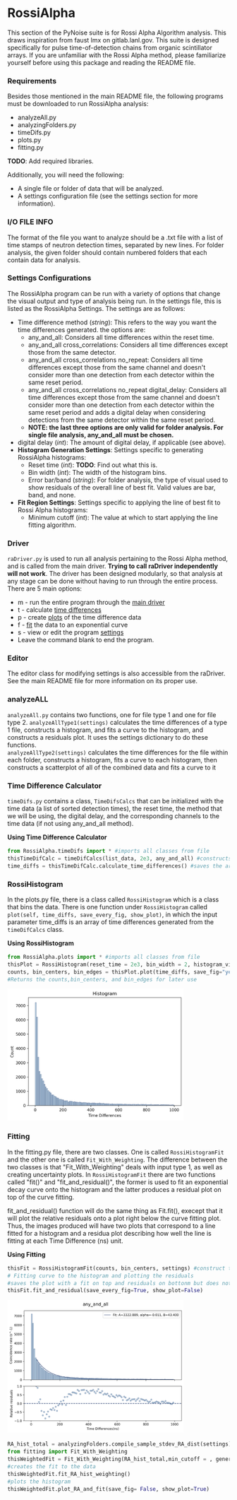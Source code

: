 # RossiAlpha

This section of the PyNoise suite is for Rossi Alpha Algorithm analysis. This draws inspiration from faust lmx on gitlab.lanl.gov. This suite is designed specifically for pulse time-of-detection chains from organic scintillator arrays. If you are unfamiliar with the Rossi Alpha method, please familiarize yourself before using this package and reading the README file.

### Requirements

Besides those mentioned in the main README file, the following programs must be downloaded to run RossiAlpha analysis:
* analyzeAll.py
* analyzingFolders.py
* timeDifs.py
* plots.py
* fitting.py

**TODO**: Add required libraries.

Additionally, you will need the following:
* A single file or folder of data that will be analyzed.
* A settings configuration file (see the settings section for more information).

### I/O FILE INFO

The format of the file you want to analyze should be a .txt file with a list of time stamps of neutron detection times, separated by new lines. For folder analysis, the given folder should contain numbered folders that each contain data for analysis.

### Settings Configurations

The RossiAlpha program can be run with a variety of options that change the visual output and type of analysis being run. In the settings file, this is listed as the RossiAlpha Settings. The settings are as follows: 
* Time difference method (*string*): This refers to the way you want the time differences generated. the options are:  
    * any_and_all: Considers all time differences within the reset time.
    * any_and_all cross_correlations: Considers all time differences except those from the same detector.
    * any_and_all cross_correlations no_repeat: Considers all time differences except those from the same channel and doesn't consider more than one detection from each detector within the same reset period.
    * any_and_all cross_correlations no_repeat digital_delay: Considers all time differences except those from the same channel and doesn't consider more than one detection from each detector within the same reset period and adds a digital delay when considering detections from the same detector within the same reset period.
    * **NOTE: the last three options are only valid for folder analysis. For single file analysis, any_and_all must be chosen.**
* digital delay (*int*): The amount of digital delay, if applicable (see above).
* **Histogram Generation Settings**: Settings specific to generating RossiAlpha histograms:
    * Reset time (*int*): **TODO**: Find out what this is.
    * Bin width (*int*): The width of the histogram bins.
    * Error bar/band (*string*): For folder analysis, the type of visual used to show residuals of the overall line of best fit. Valid values are bar, band, and none.
* **Fit Region Settings**: Settings specific to applying the line of best fit to Rossi Alpha histograms:
    * Minimum cutoff (*int*): The value at which to start applying the line fitting algorithm.

### Driver
```raDriver.py``` is used to run all analysis pertaining to the Rossi Alpha method, and is called from the main driver. **Trying to call raDriver independently will not work**. The driver has been designed modularly, so that analysis at any stage can be done without having to run through the entire process. There are 5 main options:
* m - run the entire program through the [main driver](#main)
* t - calculate [time differences](#time-difference-calculator)
* p - create [plots](#rossihistogram) of the time difference data
* f - [fit](#fitting) the data to an exponential curve
* s - view or edit the program [settings](#settings-configurations)
* Leave the command blank to end the program.

### Editor
The editor class for modifying settings is also accessible from the raDriver. See the main README file for more information on its proper use.

### analyzeALL
```analyzeAll.py``` contains two functions, one for file type 1 and one for file type 2. ```analyzeAllType1(settings)``` calculates the time differences of a type 1 file, constructs a histogram, and fits a curve to the histogram, and constructs a residuals plot. It uses the settings dictionary to do these functions.   
```analyzeAllType2(settings)``` calculates the time differences for the file within each folder, constructs a histogram, fits a curve to each histogram, then constructs a scatterplot of all of the combined data and fits a curve to it

### Time Difference Calculator
```timeDifs.py``` contains a class, ```TimeDifsCalcs``` that can be initialized with the time data (a list of sorted detection times), the reset time, the method that we will be using, the digital delay, and the corresponding channels to the time data (if not using any_and_all method).

**Using Time Difference Calculator**
```python
from RossiAlpha.timeDifs import * #imports all classes from file
thisTimeDifCalc = timeDifCalcs(list_data, 2e3, any_and_all) #constructs an object called thisTimeDifCalc with a reset time of 2000 and method = any_and_all
time_diffs = thisTimeDifCalc.calculate_time_differences() #saves the array of time diffs as time_diffs
```

### RossiHistogram
In the plots.py file, there is a class called ```RossiHistogram``` which is a class that bins the data. There is one function under ```RossiHistogram``` called ```plot(self, time_diffs, save_every_fig, show_plot)```, in which the input parameter time_diffs is an array of time differences generated from the ```timeDifCalcs``` class.

**Using RossiHistogram**
```python
from RossiAlpha.plots import * #imports all classes from file
thisPlot = RossiHistogram(reset_time = 2e3, bin_width = 2, histogram_visual_settings, save_dir = '/path/to/save/plot.png') #construct a RossiHistogram object specifying the reset time, bin width, visual settings, and (optional) path to where you want plot to save
counts, bin_centers, bin_edges = thisPlot.plot(time_diffs, save_fig="yes", show_plot="no") #constructs the histogram with the time differences and saves it to the save_dir
#Returns the counts,bin_centers, and bin_edges for later use
```
<img src="./RossiAlpha/documentation/histogram.png" width="400" >

### Fitting
In the fitting.py file, there are two classes. One is called ```RossiHistogramFit``` and the other one is called ```Fit_With_Weighting```. The difference between the two classes is that "Fit_With_Weighting" deals with input type 1, as well as creating uncertainty plots. In ```RossiHistogramFit``` there are two functions called "fit()" and "fit_and_residual()", the former is used to fit an exponential decay curve onto the histogram and the latter produces a residual plot on top of the curve fitting.

fit_and_residual() function will do the same thing as Fit.fit(), execept that it will plot the relative residuals onto a plot right below the curve fitting plot. Thus, the images produced will have two plots that correspond to a line fitted for a histogram and a residua plot describing how well the line is fitting at each Time Difference (ns) unit. 

**Using Fitting**


```python
thisFit = RossiHistogramFit(counts, bin_centers, settings) #construct the fit object
# Fitting curve to the histogram and plotting the residuals
#saves the plot with a fit on top and residuals on bottonm but does not show it
thisFit.fit_and_residual(save_every_fig=True, show_plot=False)
```
<img src="./fitted_and_residual.png" width="400" >

```python
RA_hist_total = analyzingFolders.compile_sample_stdev_RA_dist(settings)
from fitting import Fit_With_Weighting
thisWeightedFit = Fit_With_Weighting(RA_hist_total,min_cutoff = , general_settings,saveDir, fitting_opts, residual_opts)
#creates the fit to the data 
thisWeightedFit.fit_RA_hist_weighting()
#plots the histogram
thisWeightedFit.plot_RA_and_fit(save_fig= False, show_plot=True)

```
